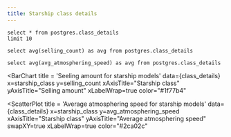 ```yaml
---
title: Starship class details
---
```



```class_details
select * from postgres.class_details
limit 10
```
```averageSellingAmount
select avg(selling_count) as avg from postgres.class_details
```

```averageSpeed
select avg(avg_atmosphering_speed) as avg from postgres.class_details
```
<BarChart
  title = 'Seeling amount for starship models' 
  data={class_details}
  x=starship_class
  y=selling_count
  xAxisTitle="Starship class"
	yAxisTitle="Selling amount"
  xLabelWrap=true
  color="#1f77b4" 
>
  <ReferenceLine data={averageSellingAmount} y= avg label='average selling amount'/>
</BarChart>

<BarChart
  title = 'Average seeling price for starship models' 
  data={class_details}
  x=starship_class
  y=avg_selling_price
  xAxisTitle="Starship class"
	yAxisTitle="Average selling price"
  xLabelWrap=true
  color="#ff7f0e"
/>

<ScatterPlot 
  title = 'Average atmosphering speed for starship models' 
  data={class_details}
  x=starship_class
  y=avg_atmosphering_speed
  xAxisTitle="Starship class"
	yAxisTitle="Average atmosphering speed"
  swapXY=true
  xLabelWrap=true
  color="#2ca02c" 
>
  <ReferenceLine data={averageSpeed} y= avg label='average speed'/>
</ScatterPlot>

